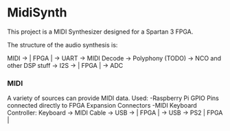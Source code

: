# MidiSynth

This project is a MIDI Synthesizer designed for a Spartan 3 FPGA.

The structure of the audio synthesis is:

MIDI -> | FPGA | -> UART -> MIDI Decode -> Polyphony (TODO) -> NCO and other DSP stuff -> I2S -> | FPGA | -> ADC

<h3>MIDI</h3>
A variety of sources can provide MIDI data.  
Used:  
  -Raspberry Pi GPIO Pins connected directly to FPGA Expansion Connectors  
  -MIDI Keyboard Controller:  
      Keyboard -> MIDI Cable -> USB -> | FPGA | -> USB -> PS2 | FPGA |
